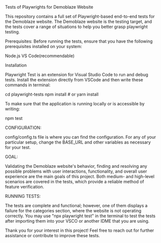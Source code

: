 Tests of Playwrights for Demoblaze Website

This repository contains a full set of Playwright-based end-to-end tests for the Demoblaze website. The Demoblaze website is the testing target, and the tests cover a range of situations to help you better grasp playwright testing.

Prerequisites:
Before running the tests, ensure that you have the following prerequisites installed on your system:

Node.js 
VS Code(recommendable)

Installation

Playwright Test is an extension for Visual Studio Code to run and debug tests.
Install the extension directly from VSCode and then write these commands in terminal:

cd playwright-tests
npm install  # or yarn install

To make sure that the application is running locally or is accessible by writing:

npm test 

CONFIGURATION:

config/config.ts file is  where you can find the configuration.
For any of your particular setup, change the BASE_URL and other variables as necessary for your test.

GOAL:

Validating the Demoblaze website's behavior, finding and resolving any possible problems with user interactions, functionality, and overall user experience are the main goals of this project. Both medium- and high-level scenarios are covered in the tests, which provide a reliable method of feature verification.

RUNNING TESTS: 

The tests are complete and functional; however, one of them displays a failure for the categories section, where the website is not operating correctly. You may use "npx playwright test" in the terminal to test the tests after importing them into your VSCO or another IDME that you are using.

Thank you for your interest in this project! Feel free to reach out for further assistance or contribute to improve these tests.